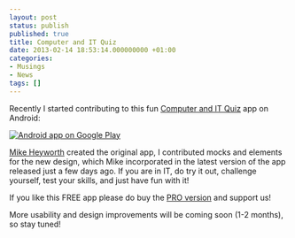 ```yaml
---
layout: post
status: publish
published: true
title: Computer and IT Quiz
date: 2013-02-14 18:53:14.000000000 +01:00
categories:
- Musings
- News
tags: []
---
```

Recently I started contributing to this fun [Computer and IT Quiz](https://play.google.com/store/apps/details?id=quizHarness.quiz) app on Android:

<a href="https://play.google.com/store/apps/details?id=quizHarness.quiz"><img alt="Android app on Google Play" src="http://www.android.com/images/brand/android_app_on_play_logo_large.png" /></a>

[Mike Heyworth](http://spiderdogsandroidproject.blogspot.co.uk/) created the original app, I contributed mocks and elements for the new design, which Mike incorporated in the latest version of the app released just a few days ago. If you are in IT, do try it out, challenge yourself, test your skills, and just have fun with it!

If you like this FREE app please do buy the [PRO version](https://play.google.com/store/apps/details?id=com.spiderdog.computeritquizpro) and support us!

More usability and design improvements will be coming soon (1-2 months), so stay tuned!
